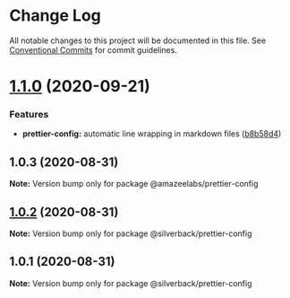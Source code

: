 # Change Log

All notable changes to this project will be documented in this file.
See [Conventional Commits](https://conventionalcommits.org) for commit guidelines.

# [1.1.0](https://github.com/AmazeeLabs/silverback-mono/compare/@amazeelabs/prettier-config@1.0.3...@amazeelabs/prettier-config@1.1.0) (2020-09-21)


### Features

* **prettier-config:** automatic line wrapping in markdown files ([b8b58d4](https://github.com/AmazeeLabs/silverback-mono/commit/b8b58d43ecfe1f8b2d979e4d3f34b4770d8070e1))





## 1.0.3 (2020-08-31)

**Note:** Version bump only for package @amazeelabs/prettier-config





## [1.0.2](https://github.com/AmazeeLabs/silverback-mono/compare/@silverback/prettier-config@1.0.1...@silverback/prettier-config@1.0.2) (2020-08-31)

**Note:** Version bump only for package @silverback/prettier-config





## 1.0.1 (2020-08-31)

**Note:** Version bump only for package @silverback/prettier-config
